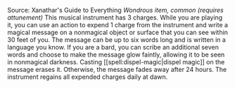 Source: Xanathar's Guide to Everything
*Wondrous item, common (requires attunement)*
This musical instrument has 3 charges. While you are playing it, you can use an action to expend 1 charge from the instrument and write a magical message on a nonmagical object or surface that you can see within 30 feet of you. The message can be up to six words long and is written in a language you know. If you are a bard, you can scribe an additional seven words and choose to make the message glow faintly, allowing it to be seen in nonmagical darkness. Casting [[spell:dispel-magic|dispel magic]] on the message erases it. Otherwise, the message fades away after 24 hours.
The instrument regains all expended charges daily at dawn.